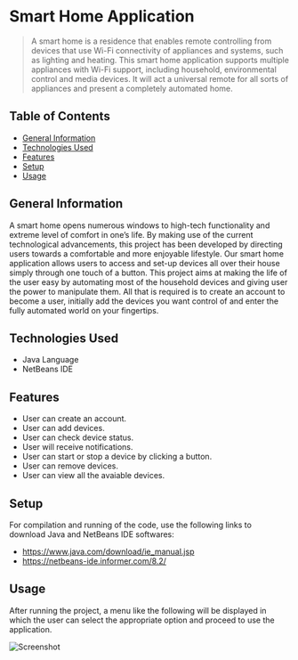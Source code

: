 # Smart Home Application
> A smart home is a residence that enables remote controlling from devices that use Wi-Fi connectivity of appliances and systems, such as lighting and heating. This smart home application supports multiple appliances with Wi-Fi support, including household, environmental control and media devices. It will act a universal remote for all sorts of appliances and present a completely automated home.


## Table of Contents
* [General Information](#general-information)
* [Technologies Used](#technologies-used)
* [Features](#features)
* [Setup](#setup)
* [Usage](#usage)


## General Information
A smart home opens numerous windows to high-tech functionality and extreme level of comfort in one’s life. By making use of the current technological advancements, this project has been developed by directing users towards a comfortable and more enjoyable lifestyle. Our smart home application allows users to access and set-up devices all over their house simply through one touch of a button. This project aims at making the life of the user easy by automating most of the household devices and giving user the power to manipulate them. All that is required is to create an account to become a user, initially add the devices you want control of and enter the fully automated world on your fingertips.


## Technologies Used
- Java Language
- NetBeans IDE


## Features
- User can create an account.
- User can add devices.
- User can check device status.
- User will receive notifications.
- User can start or stop a device by clicking a button.
- User can remove devices.
- User can view all the avaiable devices.


## Setup
For compilation and running of the code, use the following links to download Java and NetBeans IDE softwares:
- https://www.java.com/download/ie_manual.jsp
- https://netbeans-ide.informer.com/8.2/


## Usage
After running the project, a menu like the following will be displayed in which the user can select the appropriate option and proceed to use the application.

![Screenshot](https://user-images.githubusercontent.com/74754785/121253399-7c53a800-c8c2-11eb-973e-c372cc2f401a.PNG)
